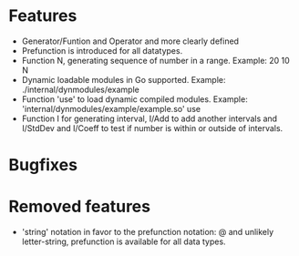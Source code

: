 # Features

- Generator/Funtion and Operator and more clearly defined
- Prefunction is introduced for all datatypes.
- Function N, generating sequence of number in a range. Example: 20 10 N
- Dynamic loadable modules in Go supported. Example: ./internal/dynmodules/example
- Function 'use' to load dynamic compiled modules. Example: 'internal/dynmodules/example/example.so' use
- Function I for generating interval, I/Add to add another intervals and I/StdDev and I/Coeff to test if number is within or outside of intervals.


# Bugfixes

# Removed features

- <letter>'string' notation in favor to the prefunction notation: <prefunction name>@<data item> and unlikely letter-string, prefunction is available for all data types.
